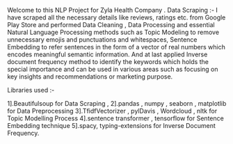 Welcome to this NLP Project for Zyla Health Company .
Data Scraping :- I have scraped all the necessary details like reviews, ratings etc. from Google Play Store and performed Data Cleaning , Data Processing and essential Natural Language 
Processing methods such as Topic Modeling to remove unnecessary emojis and punctuations and whitespaces, Sentence Embedding to refer sentences in the form of a vector of real numbers which encodes meaningful 
semantic information. And at last applied Inverse document frequency method to identify the keywords which holds the special importance and can be used in various areas such as focusing on key insights
and recommendations or marketing purpose.

Libraries used :- 

1].Beautifulsoup for Data Scraping ,
2].pandas , numpy , seaborn , matplotlib for Data Preprocessing
3].TfidfVectorizer , pylDavis , Wordcloud , nltk for Topic Modelling Process
4].sentence transformer , tensorflow for Sentence Embedding technique
5].spacy, typing-extensions for Inverse Document Frequency.
